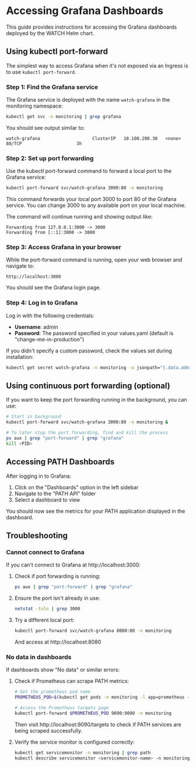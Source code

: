 # Accessing Grafana Dashboards

This guide provides instructions for accessing the Grafana dashboards deployed by the WATCH Helm chart.

## Using kubectl port-forward

The simplest way to access Grafana when it's not exposed via an Ingress is to use `kubectl port-forward`.

### Step 1: Find the Grafana service

The Grafana service is deployed with the name `watch-grafana` in the monitoring namespace:

```bash
kubectl get svc -n monitoring | grep grafana
```

<!---
TODO_MVP(@adshmh): add helper scripts/functions for the tasks described in this doc, and update the doc to refer to them.
-->

You should see output similar to:

```
watch-grafana                    ClusterIP   10.100.200.30   <none>        80/TCP                     3h
```

### Step 2: Set up port forwarding

Use the kubectl port-forward command to forward a local port to the Grafana service:

```bash
kubectl port-forward svc/watch-grafana 3000:80 -n monitoring
```

This command forwards your local port 3000 to port 80 of the Grafana service. You can change 3000 to any available port on your local machine.

The command will continue running and showing output like:

```
Forwarding from 127.0.0.1:3000 -> 3000
Forwarding from [::1]:3000 -> 3000
```

### Step 3: Access Grafana in your browser

While the port-forward command is running, open your web browser and navigate to:

```
http://localhost:3000
```

You should see the Grafana login page.

### Step 4: Log in to Grafana

Log in with the following credentials:

- **Username**: admin
- **Password**: The password specified in your values.yaml (default is "change-me-in-production")

If you didn't specify a custom password, check the values set during installation:

```bash
kubectl get secret watch-grafana -n monitoring -o jsonpath="{.data.admin-password}" | base64 --decode ; echo
```

## Using continuous port forwarding (optional)

If you want to keep the port forwarding running in the background, you can use:

```bash
# Start in background
kubectl port-forward svc/watch-grafana 3000:80 -n monitoring &

# To later stop the port forwarding, find and kill the process
ps aux | grep "port-forward" | grep "grafana"
kill <PID>
```

## Accessing PATH Dashboards

After logging in to Grafana:

1. Click on the "Dashboards" option in the left sidebar
2. Navigate to the "PATH API" folder
3. Select a dashboard to view

You should now see the metrics for your PATH application displayed in the dashboard.

## Troubleshooting

### Cannot connect to Grafana

If you can't connect to Grafana at http://localhost:3000:

1. Check if port forwarding is running:
   ```bash
   ps aux | grep "port-forward" | grep "grafana"
   ```

2. Ensure the port isn't already in use:
   ```bash
   netstat -tuln | grep 3000
   ```
   
3. Try a different local port:
   ```bash
   kubectl port-forward svc/watch-grafana 8080:80 -n monitoring
   ```
   And access at http://localhost:8080

### No data in dashboards

If dashboards show "No data" or similar errors:

1. Check if Prometheus can scrape PATH metrics:
   ```bash
   # Get the prometheus pod name
   PROMETHEUS_POD=$(kubectl get pods -n monitoring -l app=prometheus -o jsonpath="{.items[0].metadata.name}")
   
   # Access the Prometheus targets page
   kubectl port-forward $PROMETHEUS_POD 9090:9090 -n monitoring
   ```
   
   Then visit http://localhost:9090/targets to check if PATH services are being scraped successfully.

2. Verify the service monitor is configured correctly:
   ```bash
   kubectl get servicemonitor -n monitoring | grep path
   kubectl describe servicemonitor <servicemonitor-name> -n monitoring
   ```
